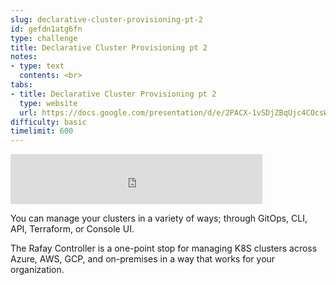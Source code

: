 ```yaml
---
slug: declarative-cluster-provisioning-pt-2
id: gefdn1atg6fn
type: challenge
title: Declarative Cluster Provisioning pt 2
notes:
- type: text
  contents: <br>
tabs:
- title: Declarative Cluster Provisioning pt 2
  type: website
  url: https://docs.google.com/presentation/d/e/2PACX-1vSDjZBqUjc4COcsWZ8PokdEggb8AXST8KkQHIuac6N3LppHQlzosQGkBZB5jX6Z_w/embed?start=false&loop=false&delayms=3000
difficulty: basic
timelimit: 600
---
```


<iframe style="position: relative; height: 80px; width: 80%;" src="https://drive.google.com/file/d/1DTkYuuYfF965zeJWNk0wjlK3SQ8qTqcz/preview" title="Mp3 player" frameborder="0" allow="accelerometer; autoplay; clipboard-write; encrypted-media; gyroscope; picture-in-picture" allowfullscreen></iframe>

You can manage your clusters in a variety of ways; through GitOps, CLI, API, Terraform, or Console UI.

The Rafay Controller is a one-point stop for managing K8S clusters across Azure, AWS, GCP, and on-premises in a way that works for your organization.